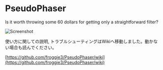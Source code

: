 # PseudoPhaser

Is it worth throwing some 60 dollars for getting only a straightforward filter?

![Screenshot](https://yokkin.com/wp-content/uploads/2021/01/20210106000542.png)

使い方に関しての説明, トラブルシューティングはWikiへ移動しました。動かない場合も読んでください。

[https://github.com/froggie3/PseudoPhaser/wiki](https://github.com/froggie3/PseudoPhaser/wiki)

